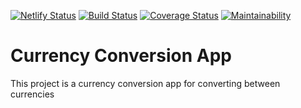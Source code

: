 [![Netlify Status](https://api.netlify.com/api/v1/badges/6e3f6f9c-aaa3-4a1d-b0b8-3d150249064a/deploy-status)](https://app.netlify.com/sites/customreact/deploys) [![Build Status](https://travis-ci.com/tvpeter/customreact.svg?branch=develop)](https://travis-ci.com/tvpeter/customreact) [![Coverage Status](https://coveralls.io/repos/github/tvpeter/customreact/badge.svg?branch=ch-setup-travis)](https://coveralls.io/github/tvpeter/customreact?branch=develop) [![Maintainability](https://api.codeclimate.com/v1/badges/833e93937e2a4b07b01b/maintainability)](https://codeclimate.com/github/tvpeter/customreact/maintainability)

# Currency Conversion App

This project is a currency conversion app for converting between currencies
